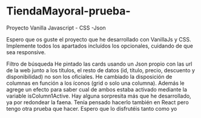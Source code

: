 # TiendaMayoral-prueba-
Proyecto Vanilla Javascript - CSS -Json

Espero que os guste el proyecto que he desarrollado con VanillaJs y CSS. Implemente todos los apartados incluídos los opcionales, cuidando de que sea responsive.

Filtro de búsqueda
He pintado las cards usando un Json propio con las url de la web junto a los títulos, el resto de datos (id, título, precio, descuento y disponibilidad) no son los oficiales.
He cambiado la disposición de columnas en función a los íconos (grid o solo una columna). Además le agrege un efecto para saber cual de ambos estaba activado mediante la variable isColumn1Active.
Hay alguna sorpresita más que he desarrollado, ya por redondear la faena. Tenía pensado hacerlo también en React pero tengo otra prueba que hacer. Espero que lo disfrutéis tanto como yo

